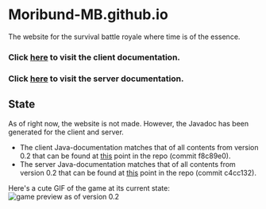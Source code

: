 # Moribund-MB.github.io
The website for the survival battle royale where time is of the essence.

### Click [here](https://moribund-mb.github.io/javadoc/client/) to visit the client documentation.
### Click [here](https://moribund-mb.github.io/javadoc/server/) to visit the server documentation.

## State
As of right now, the website is not made. However, the Javadoc has been generated for the client and server. 
- The client Java-documentation matches that of all contents from version 0.2 that can be found at [this](https://github.com/Moribund-MB/Moribund-Client/tree/f8c89e00336292b3fe08b30dddd6efbc554c3425) point in the repo (commit f8c89e0).
- The server Java-documentation matches that of all contents from version 0.2 that can be found at [this](https://github.com/Moribund-MB/Moribund-Server/tree/c4cc13273e2ac4d234005d7b42725e8382c668a1) point in the repo (commit c4cc132).

Here's a cute GIF of the game at its current state:
![game preview as of version 0.2](https://vgy.me/0hzDsx.gif)
